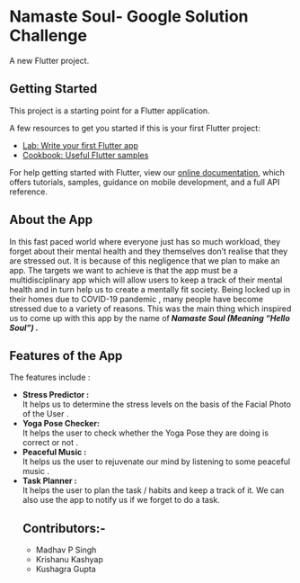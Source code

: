# Namaste Soul- Google Solution Challenge

A new Flutter project.

## Getting Started

This project is a starting point for a Flutter application.

A few resources to get you started if this is your first Flutter project:

- [Lab: Write your first Flutter app](https://flutter.dev/docs/get-started/codelab)
- [Cookbook: Useful Flutter samples](https://flutter.dev/docs/cookbook)

For help getting started with Flutter, view our
[online documentation](https://flutter.dev/docs), which offers tutorials,
samples, guidance on mobile development, and a full API reference.

## About the App
In this fast paced world where everyone just has so much workload, they forget about their mental health and they themselves don’t realise that they are stressed out. It is because of this negligence that we plan to make an app. The targets we want to achieve is that the app must be a multidisciplinary app which will allow users to keep a track of their mental health and in turn help us to create a mentally fit society.  Being locked up in their homes due to COVID-19 pandemic , many people have become stressed due to a variety of reasons.  This was the main thing which inspired us to come up with this app by the name of<b><i> Namaste Soul (Meaning “Hello Soul”) .</i></b>  

## Features of the App

The features include :
<ul>
  <li><b>Stress Predictor : </b></li> It helps us to determine the stress levels on the basis of the Facial Photo of the User .
  <li><b>Yoga Pose Checker: </b></li> It helps the user to check whether the Yoga Pose they are doing is correct or not .
  <li><b>Peaceful Music :</b></li> It helps us the user to rejuvenate our mind by listening to some peaceful music .
  <li><b>Task Planner : </b></li> It helps the user to plan the task / habits and keep a track of it. We can also use the app to notify us if we forget to do a task.


## Contributors:-
<ul>
  <li> Madhav P Singh
  <li> Krishanu Kashyap
  <li> Kushagra Gupta
  </ul>
